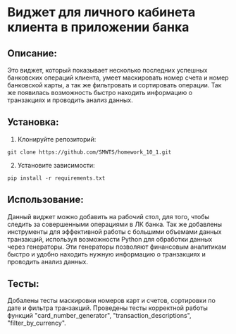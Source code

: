 # Виджет для личного кабинета клиента в приложении банка
## Описание:
Это виджет, который показывает несколько последних успешных банковских операций клиента, умеет маскировать номер счета и номер банковской карты, а так же фильтровать и сортировать операции.
Так же появилась возможность быстро находить информацию о транзакциях и проводить анализ данных.
## Установка:
1. Клонируйте репозиторий:
```
git clone https://github.com/SMWTS/homework_10_1.git
```
2. Установите зависимости:
```
pip install -r requirements.txt
```
## Использование:
Данный виджет можно добавить на рабочий стол, для того, чтобы следить за совершенными операциями в ЛК банка.
Так же добавлены инструменты для эффективной работы с большими объемами данных транзакций, используя возможности Python для обработки данных через генераторы. Эти генераторы позволяют финансовым аналитикам быстро и удобно находить нужную информацию о транзакциях и проводить анализ данных.
## Тесты:
Добалены тесты маскировки номеров карт и счетов, сортировки по дате и фильтра транзакций.
Проведены тесты корректной работы функций "card_number_generator", "transaction_descriptions", "filter_by_currency".
